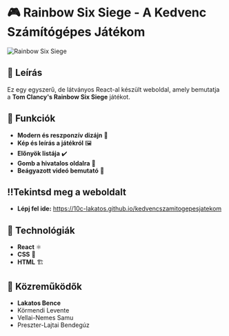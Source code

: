 # 🎮 Rainbow Six Siege - A Kedvenc Számítógépes Játékom
![Rainbow Six Siege](https://logowik.com/content/uploads/images/rainbow-six-siege1279.jpg)

## 📝 Leírás
Ez egy egyszerű, de látványos React-al készült weboldal, amely bemutatja a **Tom Clancy's Rainbow Six Siege** játékot.

## 🚀 Funkciók
- **Modern és reszponzív dizájn** 🎨
- **Kép és leírás a játékról** 🖼️
- **Előnyök listája** ✔️
- **Gomb a hivatalos oldalra** 🔗
- **Beágyazott videó bemutató** 🎥

## ‼️Tekintsd meg a weboldalt
- **Lépj fel ide:** https://10c-lakatos.github.io/kedvencszamitogepesjatekom

## 📌 Technológiák
- **React** ⚛️
- **CSS** 🎨
- **HTML** 🏗️

## 👥 Közreműködők
- **Lakatos Bence**
- Körmendi Levente
- Vellai-Nemes Samu
- Preszter-Lajtai Bendegúz
